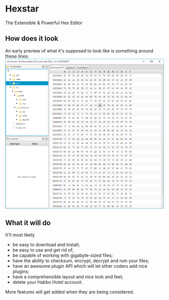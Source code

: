 # Hexstar
The Extensible &amp; Powerful Hex Editor

## How does it look
An early preview of what it's supposed to look like is something around these lines:
![Preview](/screenshots/early-screenshot.png?raw=true)

## What it will do
It'll most likely
 - be easy to download and install;
 - be easy to use and get rid of;
 - be capable of working with gigabyte-sized files;
 - have the ability to checksum, encrypt, decrypt and ruin your files;
 - have an awesome plugin API which will let other coders add nice plugins;
 - have a comprehensible layout and nice look and feel;
 - delete your Habbo Hotel account.

More features will get added when they are being considered. 
